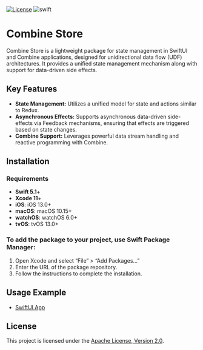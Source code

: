 [![License](https://img.shields.io/github/license/silkodenis/combine-redux-store.svg)](https://github.com/silkodenis/combine-redux-store/blob/main/LICENSE)
![swift](https://github.com/silkodenis/combine-redux-store/actions/workflows/swift.yml/badge.svg?branch=main)

# Combine Store

Combine Store is a lightweight package for state management in SwiftUI and Combine applications, designed for unidirectional data flow (UDF) architectures. It provides a unified state management mechanism along with support for data-driven side effects.

## Key Features

- **State Management:** Utilizes a unified model for state and actions similar to Redux.
- **Asynchronous Effects:** Supports asynchronous data-driven side-effects via Feedback mechanisms, ensuring that effects are triggered based on state changes.
- **Combine Support:** Leverages powerful data stream handling and reactive programming with Combine.

## Installation

### Requirements

- **Swift 5.1**+
- **Xcode 11**+
- **iOS**: iOS 13.0+
- **macOS**: macOS 10.15+
- **watchOS**: watchOS 6.0+
- **tvOS**: tvOS 13.0+

### To add the package to your project, use Swift Package Manager:

1. Open Xcode and select “File” > “Add Packages…”
2. Enter the URL of the package repository.
3. Follow the instructions to complete the installation.

## Usage Example

- [SwiftUI App](https://github.com/silkodenis/swiftui-moviesdb-redux-app)

## License
This project is licensed under the [Apache License, Version 2.0](LICENSE).
